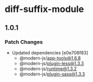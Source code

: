 # diff-suffix-module

## 1.0.1

### Patch Changes

- Updated dependencies [e0e708f83]
  - @modern-js/app-tools@1.6.8
  - @modern-js/plugin-less@1.3.3
  - @modern-js/runtime@1.3.2
  - @modern-js/plugin-sass@1.3.3
